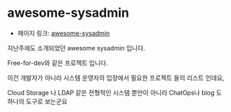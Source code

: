 # awesome-sysadmin

- 페이지 링크: [awesome-sysadmin](https://github.com/n1trux/awesome-sysadmin)

지난주에도 소개되었던 awesome sysadmin 입니다.

Free-for-dev와 같은 프로젝트 입니다.

이건 개발자가 아니라 시스템 운영자의 입장에서 필요한 프로젝트 들의 리스트 인데요,

Cloud Storage 나 LDAP 같은 전형적인 시스템 뿐만이 아니라 ChatOps나 blog 도 하나의 도구로 보는군요
